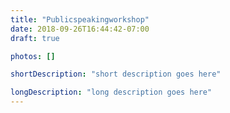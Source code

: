 ```yaml
---
title: "Publicspeakingworkshop"
date: 2018-09-26T16:44:42-07:00
draft: true

photos: []

shortDescription: "short description goes here"

longDescription: "long description goes here"
---
```

